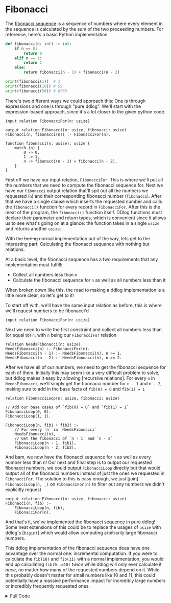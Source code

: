 # Fibonacci

The [fibonacci sequence] is a sequence of numbers where every element in the sequence is
calculated by the sum of the two proceeding numbers. For reference, here's a basic Python
implementation

```python
def fibonacci(n: int) -> int:
    if n == 0:
        return 0
    elif n == 1:
        return 1
    else:
        return fibonacci(n - 1) + fibonacci(n - 2)

print(fibonacci(1))  # 1
print(fibonacci(10)) # 55
print(fibonacci(50)) # 6765
```

There's two different ways we could approach this: One is through expressions and one is
through "pure ddlog". We'll start with the expression-based approach, since it's a lot
closer to the given python code.

```ddlog
input relation FibonacciFor(n: usize)

output relation Fibonacci(n: usize, fibonacci: usize)
Fibonacci(n, fibonacci(n)) :- FibonacciFor(n).

function fibonacci(n: usize): usize {
    match (n) {
        0 -> 0,
        1 -> 1,
        n -> fibonacci(n - 1) + fibonacci(n - 2),
    }
}
```

First off we have our input relation, `FibonacciFor`. This is where we'll put all the numbers
that we need to compute the fibonacci sequence for. Next we have our `Fibonacci` output relation
that'll spit out all the numbers we requested (`n`) and their corresponding fibonacci number
(`fibonacci`). After that we have a single clause which inserts the requested number and calls
the `fibonacci()` function for every record in `FibonacciFor`. After this is the meat of the program,
the `fibonacci()` function itself. DDlog functions must declare their parameter and return types,
which is convenient since it allows us to see what's going on at a glance: the function takes in a single
`usize` and returns another `usize`.

With the ~~boring~~ normal implementation out of the way, lets get to the interesting part:
Calculating the fibonacci sequence with nothing but relations.

At a basic level, the fibonacci sequence has a two requirements that any implementation must fulfill:

- Collect all numbers less than `n`
- Calculate the fibonacci sequence for `n` as well as all numbers less than it

When broken down like this, the road to making a ddlog implementation is a little more clear,
so let's get to it!

To start off with, we'll have the same input relation as before, this is where we'll request numbers
to be fibonacci'd

```ddlog
input relation FibonacciFor(n: usize)
```

Next we need to write the first constraint and collect all numbers less than (or equal to) `n`, with
`n` being our `FibonacciFor` relation

```ddlog
relation NeedsFibonacci(n: usize)
NeedsFibonacci(n) :- FibonacciFor(n).
NeedsFibonacci(n - 1) :- NeedsFibonacci(n), n >= 1.
NeedsFibonacci(n - 2) :- NeedsFibonacci(n), n >= 2.
```

After we have all of our numbers, we need to get the fibonacci sequence for each of them. Initially this
may seem like a very difficult problem to solve, but ddlog makes it easy by allowing [recursive relations].
For every `n` in `NeedsFibonacci`, we'll simply get the fibonacci number for `n - 1` and `n - 2`, making sure
to add in the base facts of `fib(0) = 0` and `fib(1) = 1`

```ddlog
relation FibonacciLoop(n: usize, fibonacci: usize)

// Add our base cases of `fib(0) = 0` and `fib(1) = 1`
FibonacciLoop(0, 0).
FibonacciLoop(1, 1).

FibonacciLoop(n, fib1 + fib2) :-
    // For every `n` in `NeedsFibonacci`
    NeedsFibonacci(n),
    // Get the fibonacci of `n - 1` and `n - 2`
    FibonacciLoop(n - 1, fib1),
    FibonacciLoop(n - 2, fib2).
```

And bam, we now have the fibonacci sequence for `n` as well as every number less than n! Our next
and final step is to output our requested fibonacci numbers, we could output `FibonacciLoop` directly
but that would output all of the fibonacci numbers instead of just the ones we requested in `FibonacciFor`.
The solution to this is easy enough, we just [join] `FibonacciLoop(n, _)` on `FibonacciFor(n)` to filter
out any numbers we didn't explicitly request

```ddlog
output relation Fibonacci(n: usize, fibonacci: usize)
Fibonacci(n, fib) :-
    FibonacciLoop(n, fib),
    FibonacciFor(n).
```

And that's it, we've implemented the fibonacci sequence in pure ddlog! Some neat extensions of this could be to
replace the usages of `usize` with ddlog's [`bigint`] which would allow computing arbitrarily large fibonacci numbers.

This ddlog implementation of the fibonacci sequence does have one advantage over the normal one: incremental computation.
If you were to calculate the `fib(10)` and `fib(11)` with a normal implementation, you would end up calculating `fib(0..=10)`
*twice* while ddlog will only ever calculate it *once*, no matter how many of the requested numbers depend on it. While this
probably doesn't matter for small numbers like 10 and 11, this could potentially have a massive performance impact for
incredibly large numbers or incredibly frequently requested ones.

<details>
<summary>Full Code</summary>

```ddlog
input relation FibonacciFor(n: usize)

relation NeedsFibonacci(n: usize)
NeedsFibonacci(n) :- FibonacciFor(n).
NeedsFibonacci(n - 1) :- NeedsFibonacci(n), n >= 1.
NeedsFibonacci(n - 2) :- NeedsFibonacci(n), n >= 2.

relation FibonacciLoop(n: usize, fibonacci: usize)
FibonacciLoop(0, 0).
FibonacciLoop(1, 1).
FibonacciLoop(n, fib1 + fib2) :-
    NeedsFibonacci(n),
    FibonacciLoop(n - 1, fib1),
    FibonacciLoop(n - 2, fib2).

output relation Fibonacci(n: usize, fibonacci: usize)
Fibonacci(n, fib) :-
    FibonacciLoop(n, fib),
    FibonacciFor(n).
```

</details>

[fibonacci sequence]: https://en.wikipedia.org/wiki/Fibonacci_number

